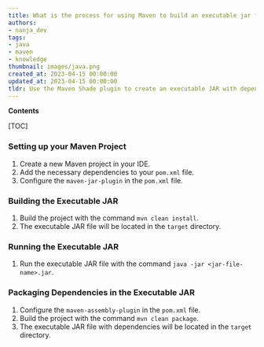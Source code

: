 ```yaml
---
title: What is the process for using Maven to build an executable jar file with its dependencies?
authors:
- nanja_dev
tags:
- java
- maven
- knowledge
thumbnail: images/java.png
created_at: 2023-04-15 00:00:00
updated_at: 2023-04-15 00:00:00
tldr: Use the Maven Shade plugin to create an executable JAR with dependencies.
---
```


**Contents**

[TOC]

### Setting up your Maven Project

1. Create a new Maven project in your IDE.
2. Add the necessary dependencies to your `pom.xml` file.
3. Configure the `maven-jar-plugin` in the `pom.xml` file.

### Building the Executable JAR

1. Build the project with the command `mvn clean install`.
2. The executable JAR file will be located in the `target` directory.

### Running the Executable JAR

1. Run the executable JAR file with the command `java -jar <jar-file-name>.jar`.

### Packaging Dependencies in the Executable JAR

1. Configure the `maven-assembly-plugin` in the `pom.xml` file.
2. Build the project with the command `mvn clean package`.
3. The executable JAR file with dependencies will be located in the `target` directory.
